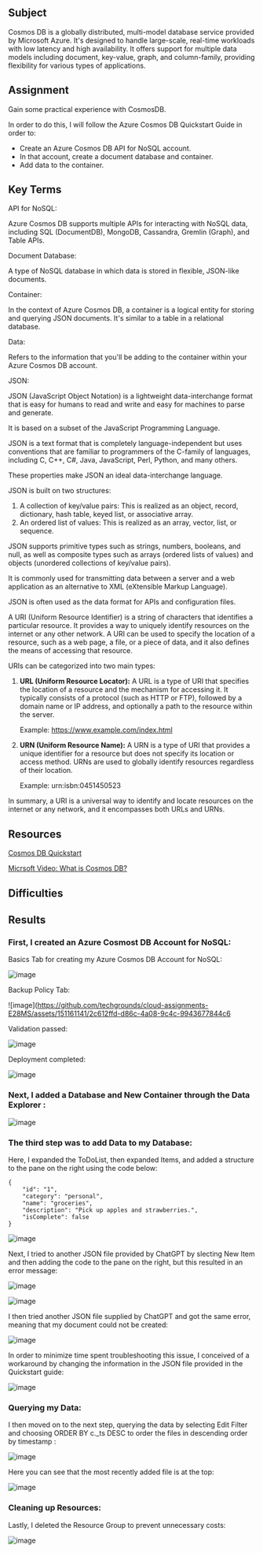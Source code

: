 
## Subject

Cosmos DB is a globally distributed, multi-model database service provided by Microsoft Azure. It's designed to handle large-scale, real-time workloads with low latency and high availability. It offers support for multiple data models including document, key-value, graph, and column-family, providing flexibility for various types of applications.

## Assignment

Gain some practical experience with CosmosDB.  

In order to do this, I will follow the Azure Cosmos DB Quickstart Guide in order to:

*  Create an Azure Cosmos DB API for NoSQL account.
*  In that account, create a document database and container.
*  Add data to the container. 

##  Key Terms

API for NoSQL: 

Azure Cosmos DB supports multiple APIs for interacting with NoSQL data, including SQL (DocumentDB), MongoDB, Cassandra, Gremlin (Graph), and Table APIs.

Document Database: 

A type of NoSQL database in which data is stored in flexible, JSON-like documents.

Container: 

In the context of Azure Cosmos DB, a container is a logical entity for storing and querying JSON documents. It's similar to a table in a relational database.

Data: 

Refers to the information that you'll be adding to the container within your Azure Cosmos DB account.

JSON:

JSON (JavaScript Object Notation) is a lightweight data-interchange format that is easy for humans to read and write and easy for machines to parse and generate. 

It is based on a subset of the JavaScript Programming Language.

JSON is a text format that is completely language-independent but uses conventions that are familiar to programmers of the C-family of languages, including C, C++, C#, Java, JavaScript, Perl, Python, and many others. 

These properties make JSON an ideal data-interchange language.

JSON is built on two structures:

1. A collection of key/value pairs: This is realized as an object, record, dictionary, hash table, keyed list, or associative array.
2. An ordered list of values: This is realized as an array, vector, list, or sequence.

JSON supports primitive types such as strings, numbers, booleans, and null, as well as composite types such as arrays (ordered lists of values) and objects (unordered collections of key/value pairs). 

It is commonly used for transmitting data between a server and a web application as an alternative to XML (eXtensible Markup Language). 

JSON is often used as the data format for APIs and configuration files.

A URI (Uniform Resource Identifier) is a string of characters that identifies a particular resource. It provides a way to uniquely identify resources on the internet or any other network. A URI can be used to specify the location of a resource, such as a web page, a file, or a piece of data, and it also defines the means of accessing that resource.

URIs can be categorized into two main types:

1. **URL (Uniform Resource Locator):** A URL is a type of URI that specifies the location of a resource and the mechanism for accessing it. It typically consists of a protocol (such as HTTP or FTP), followed by a domain name or IP address, and optionally a path to the resource within the server.

   Example: https://www.example.com/index.html

2. **URN (Uniform Resource Name):** A URN is a type of URI that provides a unique identifier for a resource but does not specify its location or access method. URNs are used to globally identify resources regardless of their location.

   Example: urn:isbn:0451450523

In summary, a URI is a universal way to identify and locate resources on the internet or any network, and it encompasses both URLs and URNs.




##  Resources


[Cosmos DB Quickstart](https://learn.microsoft.com/en-us/azure/cosmos-db/nosql/quickstart-portal)

[Micrsoft Video: What is Cosmos DB?](https://youtu.be/Jvgh64rvdXU)


##  Difficulties

##  Results

###  First, I created an Azure Cosmost DB Account for NoSQL:



Basics Tab for creating my Azure Cosmos DB Account for NoSQL:

![image](https://github.com/techgrounds/cloud-assignments-E28MS/assets/151161141/73fcbd87-7f0d-4364-bf09-93abe296931f)

Backup Policy Tab:

![image](https://github.com/techgrounds/cloud-assignments-E28MS/assets/151161141/2c612ffd-d86c-4a08-9c4c-9943677844c6

Validation passed:

![image](https://github.com/techgrounds/cloud-assignments-E28MS/assets/151161141/30b4de2d-e6e9-47e2-9777-26644ba32cd6)

Deployment completed:

![image](https://github.com/techgrounds/cloud-assignments-E28MS/assets/151161141/1951a1e1-8a04-4f85-877c-816954ec89ff)


###  Next, I added a Database and New Container through the Data Explorer :

![image](https://github.com/techgrounds/cloud-assignments-E28MS/assets/151161141/36f7a419-0273-4e6e-b9cd-62abb6964f3d)




###  The third step was to add Data to my Database:


Here, I expanded the ToDoList, then expanded Items, and added a structure to the pane on the right using the code below:

```
{
    "id": "1",
    "category": "personal",
    "name": "groceries",
    "description": "Pick up apples and strawberries.",
    "isComplete": false
}
```


![image](https://github.com/techgrounds/cloud-assignments-E28MS/assets/151161141/6b553049-b056-4992-8139-0c13b92c941f)


Next, I tried to another JSON file provided by ChatGPT by slecting New Item and then adding the code to the pane on the right, but this resulted in an error message:

![image](https://github.com/techgrounds/cloud-assignments-E28MS/assets/151161141/f9df57a0-00ea-4c11-9f67-713b84055a1b)


![image](https://github.com/techgrounds/cloud-assignments-E28MS/assets/151161141/a52c5848-e2c0-458d-a4e5-727651e9c9ba)


I then tried another JSON file supplied by ChatGPT and got the same error, meaning that my document could not be created:


![image](https://github.com/techgrounds/cloud-assignments-E28MS/assets/151161141/2b93a27b-b101-4599-9dab-4b3186d31471)


In order to minimize time spent troubleshooting this issue, I conceived of a workaround by changing the information in the JSON file provided in the Quickstart guide:


![image](https://github.com/techgrounds/cloud-assignments-E28MS/assets/151161141/3cd949f2-62f1-4a92-808d-f04509e1197b)


###  Querying my Data:



I then moved on to the next step, querying the data by selecting Edit Filter and choosing  ORDER BY c._ts DESC to order the files in descending order by timestamp :



![image](https://github.com/techgrounds/cloud-assignments-E28MS/assets/151161141/32c35fe2-d6fe-41f0-9992-0d22d85b465c)


Here you can see that the most recently added file is at the top:


![image](https://github.com/techgrounds/cloud-assignments-E28MS/assets/151161141/147f180c-fbcf-41c1-a68b-394c4120e198)



###  Cleaning up Resources:


Lastly, I deleted the Resource Group to prevent unnecessary costs:


![image](https://github.com/techgrounds/cloud-assignments-E28MS/assets/151161141/f22f6da1-39fe-49d6-85cc-a3b6b4987a9a)






















